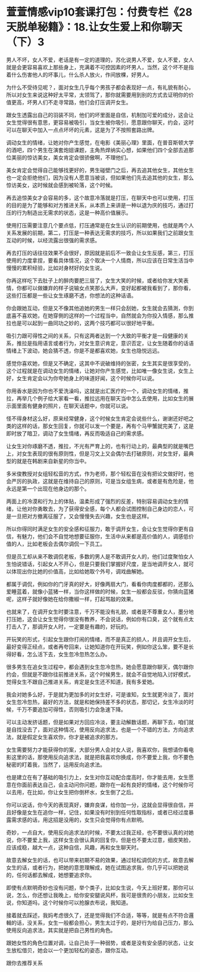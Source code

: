 # 萱萱情感vip10套课打包：付费专栏《28天脱单秘籍》：18.让女生爱上和你聊天（下）3

男人不坏，女人不爱，老话是有一定的道理的，苏化说男人不爱，女人不爱，女人就是会更容易喜欢上那些身上，充满着不可控因素的坏男人，当然，这个坏不是指着什么伤害他人的坏事儿，什么杀人放火，作间放棵，好男人。

为什么不受待见呢？，面对女生几乎每个男孩子都会表现好一点，有礼貌有耐心，所以对女生来说这种好太平常，太领驾了，那你就需要用到别的方式去证明你的价值更高，坏男人们不走寻常路，他们会打压调开女生。

跟女生透露出自己的羽装不同，他们的坏里面是自信，机制加可爱的成分，这会让女生觉得很有意思，更容易被吸引，当女生被你吸引，愿意跟你聊天，约会，这时可以在聊天中加入一点点坏坏的元素，这是为了不按照套路出牌。

调动女生的情绪，让她对你产生感觉，在电影《美丽心理》里面，在普音斯顿大学的酒吧，四个男生在演套炮妞课题，主角热焊纳实心想，如果他们四个全部去追那位美丽的惊访美女，美女肯定会很骄傲啊，不理他们。

美女肯定会觉得自己能够找更好的，男生碰壁门之后，再去追其他女生，其他女生也一定会拒绝他们，因为没有人愿意当被谈，但如果他们先去追其他的女生，那么惊访美女，这时候就会感到被轮落，这个时候。

再去追惊美女才会容易的多，这个故意冷落就是打压，在聊天中也可以使用，打压的目的是为了能够和对方推进关系，从本质上来讲是一种以退为庆的技巧，通过打压的行为制造出无需求的状态，这是一种高价值展示。

使用打压需要注意几个要点低，打压通常是在女生认识的前期使用，也就是两个人关系发展的前期，第二，打压是一种表达无需求的技巧，所以如果我们之前跟女生互动的时候，以经流露出很强的需求感。

再去打压的话往往效果不会很好，原因就是前后不一致会让女生反感，第三，打压使用的力度拿捏，要看具体情况，这个取决一个人情商，所以应该在日常生活当中慢慢的累积经验，比如对身材好的女生说。

你再这样吃下去肚子上的醉肉要肥三层了，女生大笑的时候，或者给你发大笑表情，你都可以做嫌弃的样子说输女点笑那么大声，变好起都被我看到了，那你看，这些打压都是一些让女生琢磨不透，你想法的这种话语。

你会跟她互动，但是又不像其他追她的男生一样只会刮她，女生就会去猜測，你到底喜不喜欢她，在她穿側的这样的一个过程当中，自然就会为你投入情感，那么推拉也是可以起到一曲同功之妙的，这两个技巧都可以很好地平衡。

吸引力跟可得性之间的关系，只有这两者达到一个大致的平衡才是一段健康的关系，推拉是指用语言或者行为，对女生意识肯定，意识否定，让女生随着你的话语情绪上下波动，她会猜不透，你是不是都喜欢她，女生也隐悦远远。

感觉你喜欢她，但是又不确定，这其中不说破维持的张密，女生其实是很享受的，这个过程就是在调动女生的情绪，让她对你产生感觉，比如唯一像女生说，女生上好，女生肯定会以为你夸她身上的味道好闻，这个时候你可以说。

你用香水是因为你也不爱洗澡吗，这就是出汇医疗的一个，调动女生的情绪，推拉，再举几个例子给大家看一看，推拉远用在聊天当中怎么去使用，比如女生的展示面里面有健身的照片，在聊天话题中，你就可以说。

怪不得身材这么好，原来经常健身，这个时候女生肯定会说些什么，谢谢还好吧之类的这样的话，那女生回复，你就可以发一个要是，再有个马甲蟹就完美了，这是即时放了暗卫，调动了女生情绪，再反而吸适自己的需求感。

让女生对你琢磨不透，推拉，不光有严育上的，也有行动上的，最典型的就是嘴巴上，对女生表现的很有原则性，但是习文上又会偶尔去打破原则，对女生好，最典型的就是在韩剧来自新星的你当中。

多米俊教授对女组轻松音的方式，作为老师，那个轻松音在没有把论文做好时，他会严厉的执政，这就是在维持自己的原则，可是当女组生病，或者是有危险是，他永远是第一个出现在他身边的那个。

两面上的冷漠和行为上的体贴，温柔形成了强烈的反差，特别容易调动女生的情绪，让他对你勇敢去，为了获得安全感，每个人都会试图控制自己身边的恋人，可是一旦把对方撤离征服了，又会慢慢失去兴趣，女生也是这样。

所以你得同时满足女生的安全感和征服力，敢于调开女生，会让女生觉得你更有自信，有魅力，他们会不自觉地想要征服你，生活中从来都是高价值的人，调感低价值的人，比如老板会去偶尔调侃一下员工。

但是员工却从来不敢调侃老板，多数的男人是不敢调开女人的，他们过度聚怕女人生怕说错话，引起女人不开心，但是只要我们掌握好尺度，是当地调开女人，就可以体现出你比她的价值高，比如给她取个外号，调戏曲解她。

都属于调侃，例如你的门牙真的好大，好像两扇大门，看看你肉度都都的，还那么爱睡蓝着，就像小蓝猪一样，当你这样做的时候，女生一般都会反驳，你猜向蓝猪呢，这样子就好像她在给你撒椒一样，打起骂敲的效果。

也就来了，在调开女生时要注意，千万不能没有礼貌，或者是不尊重女人，墨分地打压她，这会让女生觉得你很没有教养，不会说话，例如你有口臭，这个就有点太打击人了，那调开女人时，一定要是有趣的，好玩的。

开玩笑的形式，引起女生跟你打闹的情绪，而不是真正的损人，并且调开女生后，最好变得正经点，或者再夸回来，让她知道你在开玩笑，例如你这么笨，要不是长得好看，怎么活下去，女生忽冷忽热怎么办。

很多男生在追女生过程中，都会遇到女生忽冷忽热，她会愿意跟你聊天，偶尔跟你约会，但就是不跟你往前推进关系，这个时候男生，就会不自觉地陷入讨好模式，觉得女生不跟自己推进关系，肯定是女生还不知道，我有多爱她。

我会对她多么好，于是就为更加多的对女生好，可是谁知，女生就更冷淡了，面对女生忽冷忽热，最好的方法，就是和她保持差不多的状态，那切记，女生冷淡的时候，千万不要追加可得性，否则吸引力会急速下降。

可以主动发挤话题，但是如果对方回应冷淡，要主动解数话题，再聊下去，咱们就是自找没去了，面对这种情况，使用反向追求法，也是一个不错的方法，方向追求法，就是假定女生喜欢你，你才是被追求的那方。

女生需要努力才能获得你的案，大部分男人会对女人说，我喜欢你，我想请你看电影这里的话，那使用反向追求法，就是把我喜欢你换成，你不要爱上我，你不要色秘密的盯着我，当然了，运用反向追求法。

也是建立在有了基础的吸引力上，女生对你互动配合度高时，你才能去用，女生愿意在你面前表达自己，会主动问你问题，跟你在一起有良好的情绪，这个时候你可以去用，在比如，你让女生把你倒杯水，女生倒了之后。

你可以说话，你今天的表现真好，嫌弃良谋，给你加一分，这就会显得很自信，并且好像是女生在追你一样，记住，如果没有时别到任何性取指标，或者已经过度暴露需求感的话，用这招是没用的，女生只会觉得你有点默明。

奇妙，一点自大，使用反向追求法的时候，不要太过我正经，也不要很认真的对她说，你不要爱上我，这样女生会很认真的回复你，但是也不要太过意，细皮笑脸，应该成稳，越大一点，这种自信，风趣，再和女生聊天时。

故意去解女生的话，也可以带来初期不易的效果，通过轻松调侃的方式，故意去解女生的话，或者行为，把她的意思理解成，她在试图追求我，你几乎可以把她说的，任何话都去解成，她想要追求你。

即使有点默明奇妙也没有问题，举个类子，比如女生说，今天上班好累，那你可以说，怎么，你还想让我晚上，给你安安腿说风杯，我可是很贵的小朋友，比如女生说，你知道吗，这个时候你可以抢腺衣布说，我知道。

接着就去踩述，我妈考虑很久了，还是觉得我们不合适，等等，就是有点不符合邏輯的话，没关系，女生一般都会担心，男生太过于的，是好行为给自己压力，那么使用反向追求法，其实就是把自己男性的角色。

跟她女性的角色位置对调，让自己处于一种弱势，或者是没有安全感的状态，让女生放松借贝，她会以一个更加轻松的姿态，跟你互动。

跟你去推荐关系